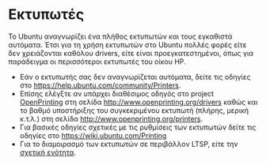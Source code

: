# Εκτυπωτές

Το Ubuntu αναγνωρίζει ένα πλήθος εκτυπωτών και τους εγκαθιστά αυτόματα. Έτσι
για τη χρήση εκτυπωτών στο Ubuntu πολλές φορές είτε δεν χρειάζονται καθόλου
drivers, είτε είναι προεγκατεστημένοι, όπως για παράδειγμα οι περισσότεροι
εκτυπωτές του οίκου HP.

- Εάν ο εκτυπωτής σας δεν αναγνωρίζεται αυτόματα, δείτε τις οδηγίες στο
  <https://help.ubuntu.com/community/Printers>.
- Επίσης ελέγξτε αν υπάρχει διαθέσιμος οδηγός στο project
  [OpenPrinting](http://www.OpenPrinting.org) στη σελίδα
  <http://www.openprinting.org/drivers> καθώς και το βαθμό υποστήριξης του
  συγκεκριμένου εκτυπωτή (πλήρης, μερική κ.τ.λ.) στη σελίδα
  <http://www.openprinting.org/printers>.
- Για βασικές οδηγίες σχετικές με τις ρυθμίσεις των εκτυπωτών δείτε τις οδηγίες
  στο <https://wiki.ubuntu.com/Printing>
- Για το διαμοιρασμό των εκτυπωτών σε περιβάλλον LTSP, είτε την [σχετική
  ενότητα](../sch-scripts/printers.md).
